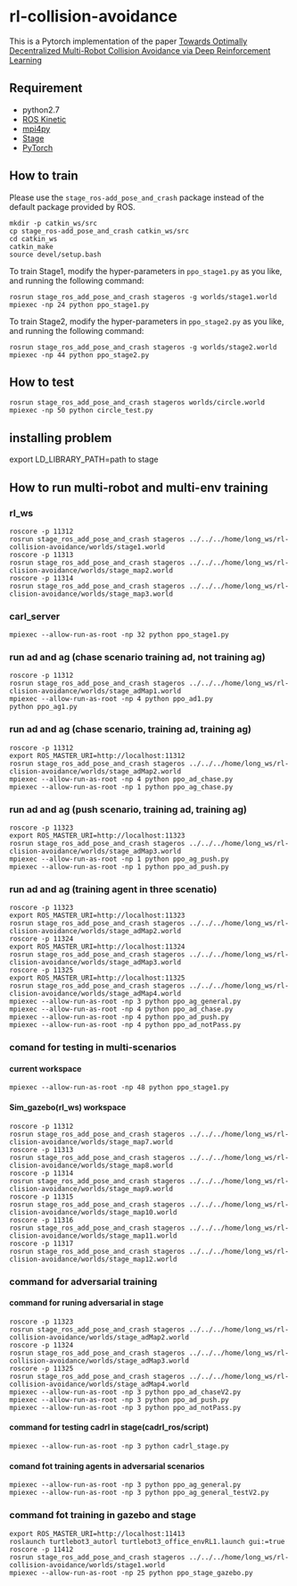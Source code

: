 # rl-collision-avoidance

This is a Pytorch implementation of the paper [Towards Optimally Decentralized Multi-Robot Collision Avoidance via Deep Reinforcement Learning](https://arxiv.org/abs/1709.10082)
<!-- 
![](./doc/stage2.gif)  |  ![](./doc/circle_test.gif)
:-------------------------:|:-------------------------: -->

## Requirement

- python2.7
- [ROS Kinetic](http://wiki.ros.org/kinetic)
- [mpi4py](https://mpi4py.readthedocs.io/en/stable/)
- [Stage](http://rtv.github.io/Stage/)
- [PyTorch](http://pytorch.org/)


## How to train
Please use the `stage_ros-add_pose_and_crash` package instead of the default package provided by ROS.
```
mkdir -p catkin_ws/src
cp stage_ros-add_pose_and_crash catkin_ws/src
cd catkin_ws
catkin_make
source devel/setup.bash
```

To train Stage1, modify the hyper-parameters in `ppo_stage1.py` as you like, and running the following command:
```
rosrun stage_ros_add_pose_and_crash stageros -g worlds/stage1.world
mpiexec -np 24 python ppo_stage1.py
```
To train Stage2, modify the hyper-parameters in `ppo_stage2.py` as you like, and running the following command:
```
rosrun stage_ros_add_pose_and_crash stageros -g worlds/stage2.world
mpiexec -np 44 python ppo_stage2.py
```
## How to test

```
rosrun stage_ros_add_pose_and_crash stageros worlds/circle.world
mpiexec -np 50 python circle_test.py
```   

## installing problem  
export LD_LIBRARY_PATH=path to stage

## How to run multi-robot and multi-env training
### rl_ws  
```  
roscore -p 11312   
rosrun stage_ros_add_pose_and_crash stageros ../../../home/long_ws/rl-collision-avoidance/worlds/stage1.world   
roscore -p 11313   
rosrun stage_ros_add_pose_and_crash stageros ../../../home/long_ws/rl-clision-avoidance/worlds/stage_map2.world    
roscore -p 11314     
rosrun stage_ros_add_pose_and_crash stageros ../../../home/long_ws/rl-clision-avoidance/worlds/stage_map3.world     
```  
### carl_server   
```    
mpiexec --allow-run-as-root -np 32 python ppo_stage1.py      
```   
### run ad and ag  (chase scenario training ad, not training ag)
```     
roscore -p 11312    
rosrun stage_ros_add_pose_and_crash stageros ../../../home/long_ws/rl-clision-avoidance/worlds/stage_adMap1.world    
mpiexec --allow-run-as-root -np 4 python ppo_ad1.py   
python ppo_ag1.py  
```   
### run ad and ag  (chase scenario, training ad, training ag)  
```     
roscore -p 11312     
export ROS_MASTER_URI=http://localhost:11312    
rosrun stage_ros_add_pose_and_crash stageros ../../../home/long_ws/rl-clision-avoidance/worlds/stage_adMap2.world      
mpiexec --allow-run-as-root -np 4 python ppo_ad_chase.py   
mpiexec --allow-run-as-root -np 1 python ppo_ag_chase.py  
```    
### run ad and ag  (push scenario, training ad, training ag)
```    
roscore -p 11323   
export ROS_MASTER_URI=http://localhost:11323  
rosrun stage_ros_add_pose_and_crash stageros ../../../home/long_ws/rl-clision-avoidance/worlds/stage_adMap3.world   
mpiexec --allow-run-as-root -np 1 python ppo_ag_push.py 
mpiexec --allow-run-as-root -np 1 python ppo_ad_push.py   
```   
### run ad and ag  (training agent in three scenatio)
``` 
roscore -p 11323   
export ROS_MASTER_URI=http://localhost:11323    
rosrun stage_ros_add_pose_and_crash stageros ../../../home/long_ws/rl-clision-avoidance/worlds/stage_adMap2.world   
roscore -p 11324  
export ROS_MASTER_URI=http://localhost:11324    
rosrun stage_ros_add_pose_and_crash stageros ../../../home/long_ws/rl-clision-avoidance/worlds/stage_adMap3.world 
roscore -p 11325   
export ROS_MASTER_URI=http://localhost:11325    
rosrun stage_ros_add_pose_and_crash stageros ../../../home/long_ws/rl-clision-avoidance/worlds/stage_adMap4.world 
mpiexec --allow-run-as-root -np 3 python ppo_ag_general.py   
mpiexec --allow-run-as-root -np 4 python ppo_ad_chase.py   
mpiexec --allow-run-as-root -np 4 python ppo_ad_push.py   
mpiexec --allow-run-as-root -np 4 python ppo_ad_notPass.py    
```   
### comand for testing in multi-scenarios 
#### current workspace        
```   
mpiexec --allow-run-as-root -np 48 python ppo_stage1.py    
```   
####  Sim_gazebo(rl_ws) workspace    
```   
roscore -p 11312    
rosrun stage_ros_add_pose_and_crash stageros ../../../home/long_ws/rl-clision-avoidance/worlds/stage_map7.world   
roscore -p 11313   
rosrun stage_ros_add_pose_and_crash stageros ../../../home/long_ws/rl-clision-avoidance/worlds/stage_map8.world   
roscore -p 11314    
rosrun stage_ros_add_pose_and_crash stageros ../../../home/long_ws/rl-clision-avoidance/worlds/stage_map9.world   
roscore -p 11315    
rosrun stage_ros_add_pose_and_crash stageros ../../../home/long_ws/rl-clision-avoidance/worlds/stage_map10.world   
roscore -p 11316    
rosrun stage_ros_add_pose_and_crash stageros ../../../home/long_ws/rl-clision-avoidance/worlds/stage_map11.world   
roscore -p 11317    
rosrun stage_ros_add_pose_and_crash stageros ../../../home/long_ws/rl-clision-avoidance/worlds/stage_map12.world   
```   
### command for adversarial training 
#### command for runing adversarial in stage   
```  
roscore -p 11323     
rosrun stage_ros_add_pose_and_crash stageros ../../../home/long_ws/rl-collision-avoidance/worlds/stage_adMap2.world   
roscore -p 11324    
rosrun stage_ros_add_pose_and_crash stageros ../../../home/long_ws/rl-collision-avoidance/worlds/stage_adMap3.world    
roscore -p 11325    
rosrun stage_ros_add_pose_and_crash stageros ../../../home/long_ws/rl-collision-avoidance/worlds/stage_adMap4.world    
mpiexec --allow-run-as-root -np 3 python ppo_ad_chaseV2.py     
mpiexec --allow-run-as-root -np 3 python ppo_ad_push.py    
mpiexec --allow-run-as-root -np 3 python ppo_ad_notPass.py   
```    
#### command for testing cadrl in stage(cadrl_ros/script)    
```  
mpiexec --allow-run-as-root -np 3 python cadrl_stage.py     
```   
#### comand fot training agents in adversarial scenarios   
```   
mpiexec --allow-run-as-root -np 3 python ppo_ag_general.py     
mpiexec --allow-run-as-root -np 3 python ppo_ag_general_testV2.py     
```   
### command fot training in gazebo and stage  
```   
export ROS_MASTER_URI=http://localhost:11413     
roslaunch turtlebot3_autorl turtlebot3_office_envRL1.launch gui:=true    
roscore -p 11412      
rosrun stage_ros_add_pose_and_crash stageros ../../../home/long_ws/rl-collision-avoidance/worlds/stage1.world     
mpiexec --allow-run-as-root -np 25 python ppo_stage_gazebo.py      
```   